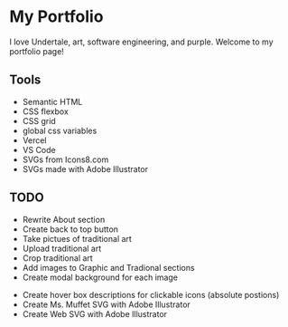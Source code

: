 # My Portfolio

I love Undertale, art, software engineering, and purple. Welcome to my portfolio page!

## Tools

- Semantic HTML
- CSS flexbox
- CSS grid
- global css variables
- Vercel
- VS Code
- SVGs from Icons8.com
- SVGs made with Adobe Illustrator


## TODO

- Rewrite About section
- Create back to top button
- Take pictues of traditional art
- Upload traditional art
- Crop traditional art
- Add images to Graphic and Tradional sections
- Create modal background for each image
<!--  https://www.w3schools.com/howto/howto_css_modal_images.asp -->

- Create hover box descriptions for clickable icons (absolute postions)
- Create Ms. Muffet SVG with Adobe Illustrator
    <!-- + Ms Muffet, CSS reload in it's own CSS file ???? -->
- Create Web SVG with Adobe Illustrator
